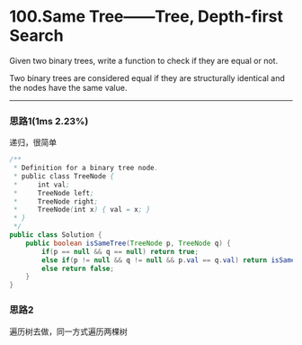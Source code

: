 # 100.Same Tree——Tree, Depth-first Search

Given two binary trees, write a function to check if they are equal or not.

Two binary trees are considered equal if they are structurally identical and the nodes have the same value.

---

### 思路1(1ms 2.23%)

递归，很简单

```java
/**
 * Definition for a binary tree node.
 * public class TreeNode {
 *     int val;
 *     TreeNode left;
 *     TreeNode right;
 *     TreeNode(int x) { val = x; }
 * }
 */
public class Solution {
    public boolean isSameTree(TreeNode p, TreeNode q) {
        if(p == null && q == null) return true;
        else if(p != null && q != null && p.val == q.val) return isSameTree(p.left,q.left) && isSameTree(p.right,q.right);
        else return false;
    }
}
```

### 思路2

遍历树去做，同一方式遍历两棵树